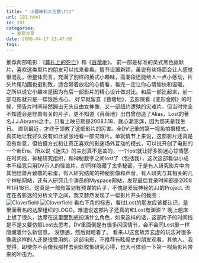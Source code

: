```yaml
---
title: " 小趣味和大创意\t\t"
url: 191.html
id: 191
categories:
  - 发现分享
date: 2008-04-17 23:47:06
tags:
---
```


推荐两部电影：《[葬礼上的死亡](http://www.douban.com/subject/2003389/)》和《[苜蓿地](http://www.douban.com/subject/2144242/)》。 前一部是标准的英式黑色幽默片，喜欢这类型片的朋友可以找来看看。情节设置新颖，虽说有些场面会让人感觉很混乱，但整体而言，充满了别样的英式小趣味，高潮段还能给人一点小感动，片头片尾动画也挺别致，适合带着放松的心情看，看完一定让你心情愉快和温暖。 之所以说它小趣味是因为有后一部影片的精心设计做对比。和后一部比起来，前一部电影就只是一碟饭后点心。 好早就留意《苜蓿地》，去影院看《变形金刚》的时候，预告片时间赫然蹦出无头自由女神像，又一部纽约遭殃的灾难片，但当时完全不知道会是怪兽有关的片子，更不知道《苜蓿地》出自曾创造了Alias，Lost的著名J.J.Abrams之手。只看上映日期是2008.1.18，就心潮澎湃，因为那天是我生日。 直到最近，才终于领教了这部影片的厉害。全DV记录的第一视角拍摄模式，真实地让我好久没有如此紧张地看一部灾难片。单就情节上来说，这部影片还真是没有新意，但拍摄方式和让真正喜欢的影迷场外互动的模式，可以说开创了电影的一个新Era。所以说《迷失》的主创真不是盖的，一个lost就让好多影迷心甘情愿在时间线，神秘研究组织，和神秘数字之间lost了（包括我），这次这部看似小成本不经意只用DV示人的怪兽片，却同样隐藏了太多秘密。于是有人研究影片中向其他怪兽片致敬的彩蛋，有人研究结尾的神秘影像和声音，有人研究与其相关的几个神秘网站，还有人研究几个演员的Myspace网站，发现最后登录时间都是2008年1月18日。这真是一部有策划有预谋的片子，不愧是爱玩神秘的JJ的Project. 流连在各影迷的分析文字之间，我又赫然发现了一幅影片开头的截图： ![Cloverfield](../../../images/2008/04/305fc200-bd31-48d6-97d8-d9a6db0e1e191.jpg) ![Cloverfield](../../../images/2008/04/c90dff84-4df0-4a46-b2b5-bd4eed239b0e1.jpg) 看右下角的标志，看过Lost的朋友应该都认识，是里面著名的达摩组织的LOGO。难道说这部片子还真的和Lost有渊源？ 晚上趟床上想了很久，达摩在这里面到底扮演什么角色，如果这样的话，这部片子的时间线是不是又要仿照Lost去思考，DV里面倒是有很多闪回情节，会不会同Lost里一样隐藏着什么新信息。 没想通，然后就睡着了。 看来JJ这套故弄玄虚的玩法对很多像我这样的人还是很受用的。这部电影，不推荐有眩晕史的朋友观看，其他人，我觉得，即使你不会像我那样去到处收集研究心得，也大可体验一下第一视角影片带来的冲击力。